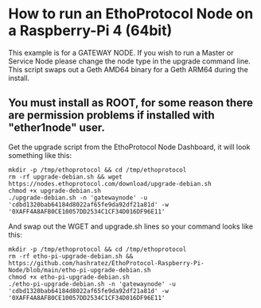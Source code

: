 # How to run an EthoProtocol Node on a Raspberry-Pi 4 (64bit)

This example is for a GATEWAY NODE.  If you wish to run a Master or Service Node please change the node type in the upgrade command line.  This script swaps out a Geth AMD64 binary for a Geth ARM64 during the install.

## You must install as ROOT, for some reason there are permission problems if installed with "ether1node" user.

Get the upgrade script from the EthoProtocol Node Dashboard, it will look something like this:

```
mkdir -p /tmp/ethoprotocol && cd /tmp/ethoprotocol
rm -rf upgrade-debian.sh && wget https://nodes.ethoprotocol.com/download/upgrade-debian.sh
chmod +x upgrade-debian.sh
./upgrade-debian.sh -n 'gatewaynode' -u 'cdbd1320bab64184d8022af65fe9da92df21a81d' -w '0XAFF4A8AFB0CE10057DD2534C1CF34D016DF96E11'

```
And swap out the WGET and upgrade.sh lines so your command looks like this:

```
mkdir -p /tmp/ethoprotocol && cd /tmp/ethoprotocol
rm -rf etho-pi-upgrade-debian.sh && https://github.com/hashratez/EthoProtocol-Raspberry-Pi-Node/blob/main/etho-pi-upgrade-debian.sh
chmod +x etho-pi-upgrade-debian.sh
./etho-pi-upgrade-debian.sh -n 'gatewaynode' -u 'cdbd1320bab64184d8022af65fe9da92df21a81d' -w '0XAFF4A8AFB0CE10057DD2534C1CF34D016DF96E11'
```



